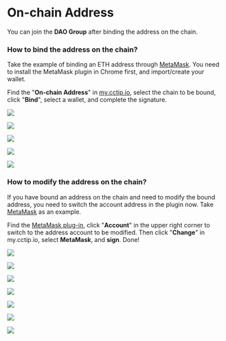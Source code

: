 # On-chain Address

You can join the **DAO Group** after binding the address on the chain.

### How to bind the address on the chain?

Take the example of binding an ETH address through [MetaMask](https://metamask.io/download.html). You need to install the MetaMask plugin in Chrome first, and import/create your wallet.

Find the "**On-chain Address**" in [my.cctip.io](https://my.cctip.io/onchain-address), select the chain to be bound, click "**Bind**", select a wallet, and complete the signature.

![](../../.gitbook/assets/image%20%28135%29.png)

![](../../.gitbook/assets/image%20%28211%29.png)

![](../../.gitbook/assets/image%20%28174%29.png)

![](../../.gitbook/assets/image%20%2860%29.png)

![](../../.gitbook/assets/image%20%28318%29.png)

### How to modify the address on the chain?

If you have bound an address on the chain and need to modify the bound address, you need to switch the account address in the plugin now. Take [MetaMask](https://metamask.io/download.html) as an example. 

Find the [MetaMask plug-in](https://metamask.io/download.html), click "**Account**" in the upper right corner to switch to the address account to be modified. Then click "**Change**" in my.cctip.io, select **MetaMask**, and **sign**. Done!

![](../../.gitbook/assets/image%20%28323%29.png)

![](../../.gitbook/assets/image%20%28177%29.png)

![](../../.gitbook/assets/image%20%28307%29.png)

![](../../.gitbook/assets/image%20%28186%29.png)

![](../../.gitbook/assets/image%20%28163%29.png)

![](../../.gitbook/assets/image%20%28143%29.png)

![](../../.gitbook/assets/image%20%2844%29.png)

